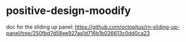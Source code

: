 # positive-design-moodify


doc for the sliding up panel:
https://github.com/octopitus/rn-sliding-up-panel/tree/250fbd7d58ee927aa1d716b1b026613c0dd0ca23
